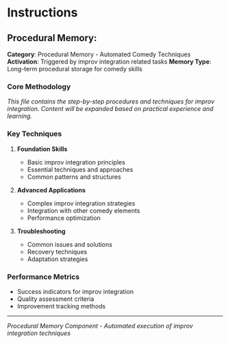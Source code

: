 #  Instructions

## Procedural Memory: 

**Category**: Procedural Memory - Automated Comedy Techniques
**Activation**: Triggered by improv integration related tasks
**Memory Type**: Long-term procedural storage for comedy skills

### Core Methodology

*This file contains the step-by-step procedures and techniques for improv integration. Content will be expanded based on practical experience and learning.*

### Key Techniques

1. **Foundation Skills**
   - Basic improv integration principles
   - Essential techniques and approaches
   - Common patterns and structures

2. **Advanced Applications**
   - Complex improv integration strategies
   - Integration with other comedy elements
   - Performance optimization

3. **Troubleshooting**
   - Common issues and solutions
   - Recovery techniques
   - Adaptation strategies

### Performance Metrics

- Success indicators for improv integration
- Quality assessment criteria
- Improvement tracking methods

---

*Procedural Memory Component - Automated execution of improv integration techniques*
